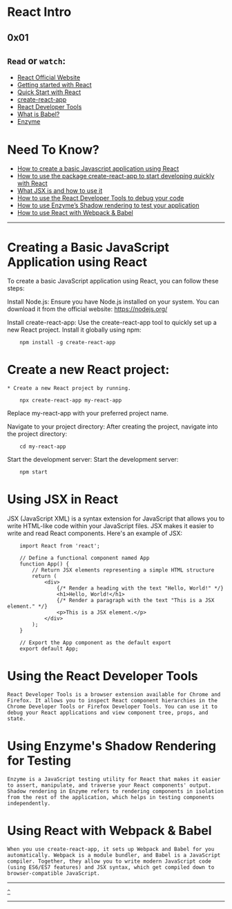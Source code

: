# React Intro
[]() 0x01 []()
---

`Read` or `watch`:
---
* [React Official Website](https://react.dev/)
* [Getting started with React](https://www.taniarascia.com/getting-started-with-react/)
* [Quick Start with React](https://react.dev/learn)
* [create-react-app](https://github.com/facebook/create-react-app)
* [React Developer Tools](https://chromewebstore.google.com/detail/react-developer-tools/fmkadmapgofadopljbjfkapdkoienihi?pli=1)
* [What is Babel?](https://babeljs.io/docs/)
* [Enzyme](https://enzymejs.github.io/enzyme/docs/api/shallow.html)

# Need To Know?
* [How to create a basic Javascript application using React](#creating-a-basic-javascript-application-using-react)
* [How to use the package create-react-app to start developing quickly with React](#create-a-new-react-project-create-a-new-react-project-by-running)
* [What JSX is and how to use it](#)
* [How to use the React Developer Tools to debug your code]()
* [How to use Enzyme’s Shadow rendering to test your application]()
* [How to use React with Webpack & Babel]()

---


# Creating a Basic JavaScript Application using React
To create a basic JavaScript application using React, you can follow these steps:

Install Node.js: Ensure you have Node.js installed on your system. You can download it from the official website: https://nodejs.org/

Install create-react-app: Use the create-react-app tool to quickly set up a new React project. Install it globally using npm:

```
    npm install -g create-react-app

```

# Create a new React project:
    * Create a new React project by running.

```
    npx create-react-app my-react-app

```

Replace my-react-app with your preferred project name.

Navigate to your project directory: After creating the project, navigate into the project directory:

```
    cd my-react-app

```

Start the development server: Start the development server:

```
    npm start

```

# Using JSX in React
JSX (JavaScript XML) is a syntax extension for JavaScript that allows you to write HTML-like code within your JavaScript files. JSX makes it easier to write and read React components. Here's an example of JSX:

```
    import React from 'react';

    // Define a functional component named App
    function App() {
        // Return JSX elements representing a simple HTML structure
        return (
            <div>
                {/* Render a heading with the text "Hello, World!" */}
                <h1>Hello, World!</h1>
                {/* Render a paragraph with the text "This is a JSX element." */}
                <p>This is a JSX element.</p>
            </div>
        );
    }

    // Export the App component as the default export
    export default App;

```

# Using the React Developer Tools
    React Developer Tools is a browser extension available for Chrome and Firefox. It allows you to inspect React component hierarchies in the Chrome Developer Tools or Firefox Developer Tools. You can use it to debug your React applications and view component tree, props, and state.

# Using Enzyme's Shadow Rendering for Testing
    Enzyme is a JavaScript testing utility for React that makes it easier to assert, manipulate, and traverse your React components' output. Shadow rendering in Enzyme refers to rendering components in isolation from the rest of the application, which helps in testing components independently.

# Using React with Webpack & Babel
    When you use create-react-app, it sets up Webpack and Babel for you automatically. Webpack is a module bundler, and Babel is a JavaScript compiler. Together, they allow you to write modern JavaScript code (using ES6/ES7 features) and JSX syntax, which get compiled down to browser-compatible JavaScript.






---

[`^`](#need-to-know)

---